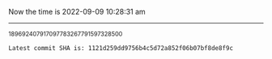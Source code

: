 Now the time is 2022-09-09 10:28:31 am

---

<small>189692407917097783267791597328500</small>

```txt
Latest commit SHA is: 1121d259dd9756b4c5d72a852f06b07bf8de8f9c
```
